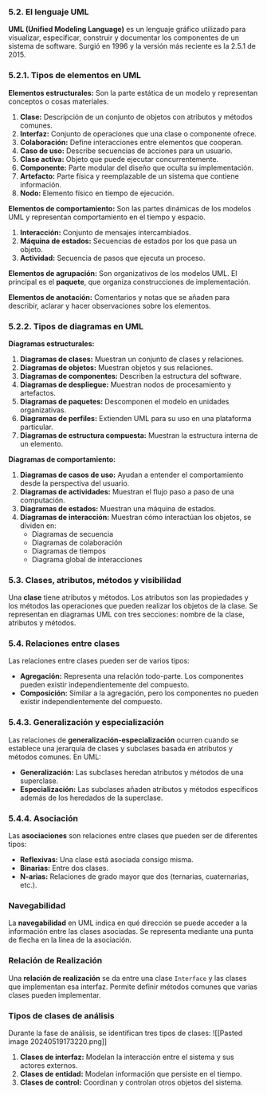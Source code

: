 ### 5.2. El lenguaje UML

**UML (Unified Modeling Language)** es un lenguaje gráfico utilizado para visualizar, especificar, construir y documentar los componentes de un sistema de software. Surgió en 1996 y la versión más reciente es la 2.5.1 de 2015.

### 5.2.1. Tipos de elementos en UML

**Elementos estructurales:** Son la parte estática de un modelo y representan conceptos o cosas materiales.

1. **Clase:** Descripción de un conjunto de objetos con atributos y métodos comunes.
2. **Interfaz:** Conjunto de operaciones que una clase o componente ofrece.
3. **Colaboración:** Define interacciones entre elementos que cooperan.
4. **Caso de uso:** Describe secuencias de acciones para un usuario.
5. **Clase activa:** Objeto que puede ejecutar concurrentemente.
6. **Componente:** Parte modular del diseño que oculta su implementación.
7. **Artefacto:** Parte física y reemplazable de un sistema que contiene información.
8. **Nodo:** Elemento físico en tiempo de ejecución.

**Elementos de comportamiento:** Son las partes dinámicas de los modelos UML y representan comportamiento en el tiempo y espacio.

1. **Interacción:** Conjunto de mensajes intercambiados.
2. **Máquina de estados:** Secuencias de estados por los que pasa un objeto.
3. **Actividad:** Secuencia de pasos que ejecuta un proceso.

**Elementos de agrupación:** Son organizativos de los modelos UML. El principal es el **paquete**, que organiza construcciones de implementación.

**Elementos de anotación:** Comentarios y notas que se añaden para describir, aclarar y hacer observaciones sobre los elementos.

### 5.2.2. Tipos de diagramas en UML

**Diagramas estructurales:**

1. **Diagramas de clases:** Muestran un conjunto de clases y relaciones.
2. **Diagramas de objetos:** Muestran objetos y sus relaciones.
3. **Diagramas de componentes:** Describen la estructura del software.
4. **Diagramas de despliegue:** Muestran nodos de procesamiento y artefactos.
5. **Diagramas de paquetes:** Descomponen el modelo en unidades organizativas.
6. **Diagramas de perfiles:** Extienden UML para su uso en una plataforma particular.
7. **Diagramas de estructura compuesta:** Muestran la estructura interna de un elemento.

**Diagramas de comportamiento:**

1. **Diagramas de casos de uso:** Ayudan a entender el comportamiento desde la perspectiva del usuario.
2. **Diagramas de actividades:** Muestran el flujo paso a paso de una computación.
3. **Diagramas de estados:** Muestran una máquina de estados.
4. **Diagramas de interacción:** Muestran cómo interactúan los objetos, se dividen en:
    - Diagramas de secuencia
    - Diagramas de colaboración
    - Diagramas de tiempos
    - Diagrama global de interacciones

### 5.3. Clases, atributos, métodos y visibilidad

Una **clase** tiene atributos y métodos. Los atributos son las propiedades y los métodos las operaciones que pueden realizar los objetos de la clase. Se representan en diagramas UML con tres secciones: nombre de la clase, atributos y métodos.

### 5.4. Relaciones entre clases

Las relaciones entre clases pueden ser de varios tipos:

- **Agregación:** Representa una relación todo-parte. Los componentes pueden existir independientemente del compuesto.
- **Composición:** Similar a la agregación, pero los componentes no pueden existir independientemente del compuesto.

### 5.4.3. Generalización y especialización

Las relaciones de **generalización-especialización** ocurren cuando se establece una jerarquía de clases y subclases basada en atributos y métodos comunes. En UML:

- **Generalización:** Las subclases heredan atributos y métodos de una superclase.
- **Especialización:** Las subclases añaden atributos y métodos específicos además de los heredados de la superclase.

### 5.4.4. Asociación

Las **asociaciones** son relaciones entre clases que pueden ser de diferentes tipos:

- **Reflexivas:** Una clase está asociada consigo misma.
- **Binarias:** Entre dos clases.
- **N-arias:** Relaciones de grado mayor que dos (ternarias, cuaternarias, etc.).

### Navegabilidad

La **navegabilidad** en UML indica en qué dirección se puede acceder a la información entre las clases asociadas. Se representa mediante una punta de flecha en la línea de la asociación.

### Relación de Realización

Una **relación de realización** se da entre una clase `Interface` y las clases que implementan esa interfaz. Permite definir métodos comunes que varias clases pueden implementar.

### Tipos de clases de análisis

Durante la fase de análisis, se identifican tres tipos de clases:
![[Pasted image 20240519173220.png]]
1. **Clases de interfaz:** Modelan la interacción entre el sistema y sus actores externos.
2. **Clases de entidad:** Modelan información que persiste en el tiempo.
3. **Clases de control:** Coordinan y controlan otros objetos del sistema.

